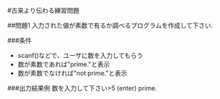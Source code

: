 #古来より伝わる練習問題

##問題1
入力された値が素数で有るか調べるプログラムを作成して下さい.

###条件
* scanf()などで、ユーザに数を入力してもらう
* 数が素数であれば"prime."と表示
* 数が素数でなければ"not prime."と表示

###出力結果例
数を入力して下さい>5 (enter)
prime.

